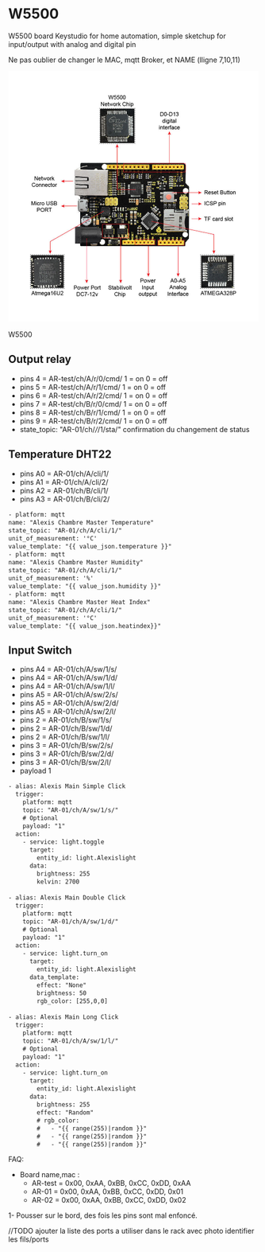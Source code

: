 # W5500
W5500 board Keystudio for home automation, simple sketchup for input/output with analog and digital pin

Ne pas oublier de changer le MAC, mqtt Broker, et NAME (lligne 7,10,11)


![Alt text](W5500.jpg?raw=true "Pinout")

W5500
## Output relay
- pins 4 = AR-test/ch/A/r/0/cmd/  1 = on 0 = off
- pins 5 = AR-test/ch/A/r/1/cmd/  1 = on 0 = off
- pins 6 = AR-test/ch/A/r/2/cmd/  1 = on 0 = off
- pins 7 = AR-test/ch/B/r/0/cmd/  1 = on 0 = off
- pins 8 = AR-test/ch/B/r/1/cmd/  1 = on 0 = off
- pins 9 = AR-test/ch/B/r/2/cmd/  1 = on 0 = off
- state_topic: "AR-01/ch/*/*/1/sta/" confirmation du changement de status

## Temperature DHT22

- pins A0 = AR-01/ch/A/cli/1/
- pins A1 = AR-01/ch/A/cli/2/
- pins A2 = AR-01/ch/B/cli/1/
- pins A3 = AR-01/ch/B/cli/2/

```
- platform: mqtt
name: "Alexis Chambre Master Temperature"
state_topic: "AR-01/ch/A/cli/1/"
unit_of_measurement: '°C'
value_template: "{{ value_json.temperature }}"
- platform: mqtt
name: "Alexis Chambre Master Humidity"
state_topic: "AR-01/ch/A/cli/1/"
unit_of_measurement: '%'
value_template: "{{ value_json.humidity }}"
- platform: mqtt
name: "Alexis Chambre Master Heat Index"
state_topic: "AR-01/ch/A/cli/1/"
unit_of_measurement: '°C'
value_template: "{{ value_json.heatindex}}"
```
## Input Switch 
- pins A4 = AR-01/ch/A/sw/1/s/
- pins A4 = AR-01/ch/A/sw/1/d/
- pins A4 = AR-01/ch/A/sw/1/l/
- pins A5 = AR-01/ch/A/sw/2/s/
- pins A5 = AR-01/ch/A/sw/2/d/
- pins A5 = AR-01/ch/A/sw/2/l/
- pins 2 = AR-01/ch/B/sw/1/s/
- pins 2 = AR-01/ch/B/sw/1/d/
- pins 2 = AR-01/ch/B/sw/1/l/
- pins 3 = AR-01/ch/B/sw/2/s/
- pins 3 = AR-01/ch/B/sw/2/d/
- pins 3 = AR-01/ch/B/sw/2/l/
- payload 1

```
- alias: Alexis Main Simple Click
  trigger:
    platform: mqtt
    topic: "AR-01/ch/A/sw/1/s/"
    # Optional
    payload: "1"
  action:
    - service: light.toggle
      target:
        entity_id: light.Alexislight
      data:
        brightness: 255
        kelvin: 2700

- alias: Alexis Main Double Click
  trigger:
    platform: mqtt
    topic: "AR-01/ch/A/sw/1/d/"
    # Optional
    payload: "1"
  action:
    - service: light.turn_on
      target:
        entity_id: light.Alexislight
      data_template:
        effect: "None"
        brightness: 50
        rgb_color: [255,0,0]

- alias: Alexis Main Long Click
  trigger:
    platform: mqtt
    topic: "AR-01/ch/A/sw/1/l/"
    # Optional
    payload: "1"
  action:
    - service: light.turn_on
      target:
        entity_id: light.Alexislight
      data:
        brightness: 255
        effect: "Random"
        # rgb_color:
        #   - "{{ range(255)|random }}"
        #   - "{{ range(255)|random }}"
        #   - "{{ range(255)|random }}"
```

FAQ:
- Board name,mac : 
  - AR-test = 0x00, 0xAA, 0xBB, 0xCC, 0xDD, 0xAA
  - AR-01 = 0x00, 0xAA, 0xBB, 0xCC, 0xDD, 0x01
  - AR-02 = 0x00, 0xAA, 0xBB, 0xCC, 0xDD, 0x02

1- Pousser sur le bord, des fois les pins sont mal enfoncé.

//TODO
ajouter la liste des ports a utiliser dans le rack avec photo
identifier les fils/ports